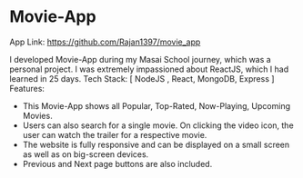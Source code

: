 # Movie-App

App Link: <https://github.com/Rajan1397/movie_app>

I developed Movie-App during my Masai School journey, which was a personal project. I was extremely impassioned about ReactJS, which I had learned in 25 days.
Tech Stack: [ NodeJS , React, MongoDB, Express ]
Features:

- This Movie-App shows all Popular, Top-Rated, Now-Playing, Upcoming Movies.
- Users can also search for a single movie. On clicking the video icon, the user can watch the trailer for a respective movie.
- The website is fully responsive and can be displayed on a small screen as well as on big-screen devices.
- Previous and Next page buttons are also included.
